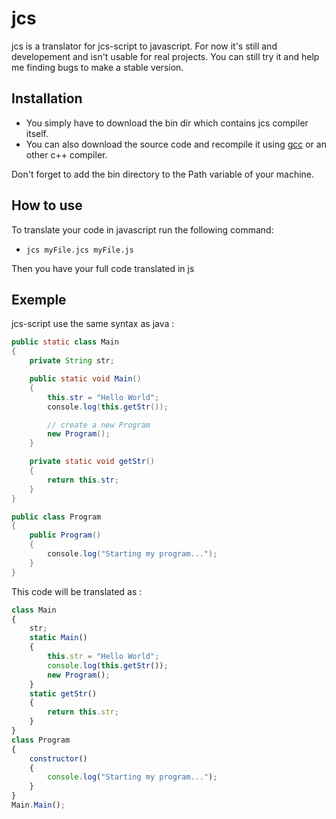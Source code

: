 # jcs
jcs is a translator for jcs-script to javascript. For now it's still and developement and isn't usable for real projects.
You can still try it and help me finding bugs to make a stable version.

## Installation ##
* You simply have to download the bin dir which contains jcs compiler itself. 
* You can also download the source code and recompile it using [gcc](https://gcc.gnu.org/) or an other c++ compiler. 

Don't forget to add the bin directory to the Path variable of your machine.

## How to use ##
To translate your code in javascript run the following command:

* `jcs myFile.jcs myFile.js`

Then you have your full code translated in js

## Exemple ##
jcs-script use the same syntax as java : 
```java
public static class Main
{
    private String str;

    public static void Main()
    {
        this.str = "Hello World";
        console.log(this.getStr());

        // create a new Program
        new Program();
    }

    private static void getStr()
    {
        return this.str;
    }
}

public class Program
{
    public Program()
    {
        console.log("Starting my program...");
    }
}
```
This code will be translated as :
```javascript
class Main 
{ 
    str; 
    static Main() 
    { 
        this.str = "Hello World"; 
        console.log(this.getStr()); 
        new Program(); 
    } 
    static getStr() 
    { 
        return this.str; 
    } 
} 
class Program 
{ 
    constructor()
    { 
        console.log("Starting my program..."); 
    } 
} 
Main.Main();
```
